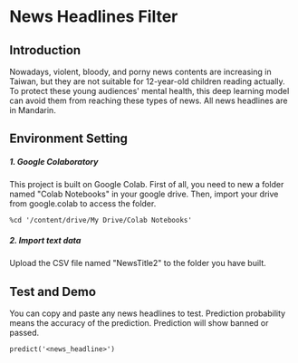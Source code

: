 # News Headlines Filter


## Introduction
Nowadays, violent, bloody, and porny news contents are increasing in Taiwan, but they are not suitable for 12-year-old children reading actually. To protect these young audiences' mental health, this deep learning model can avoid them from reaching these types of news. All news headlines are in Mandarin.

## Environment Setting
 ##### 1. Google Colaboratory
 This project is built on Google Colab. First of all, you need to new a folder named "Colab Notebooks" in your google drive. Then, import your drive from google.colab to access the folder.
 
```
%cd '/content/drive/My Drive/Colab Notebooks'
```
 
 ##### 2. Import text data
 Upload the CSV file named "NewsTitle2" to the folder you have built.


## Test and Demo
You can copy and paste any news headlines to test.
Prediction probability means the accuracy of the prediction.
Prediction will show banned or passed.

```
predict('<news_headline>')
```

